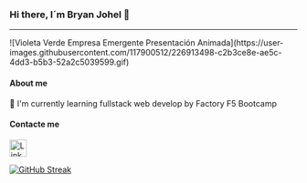 ### Hi there, I´m Bryan Johel 👋
<hr/>
![Violeta Verde Empresa Emergente Presentación Animada](https://user-images.githubusercontent.com/117900512/226913498-c2b3ce8e-ae5c-4dd3-b5b3-52a2c5039599.gif)

#### About me

🌱 I'm currently learning fullstack web develop by Factory F5 Bootcamp

#### Contacte me

<a href="https://www.linkedin.com/in/bryan-johel-panj%C3%B3n-jara-bab2b6145/">
      <img width="30px" src="https://raw.githubusercontent.com/rahuldkjain/github-profile-readme-generator/master/src/images/icons/Social/linked-in-alt.svg" alt="LinkedIn"/>
    </a>

[![GitHub Streak](https://streak-stats.demolab.com?user=BryanJPJ&theme=gruvbox&border_radius=3)](https://git.io/streak-stats)
